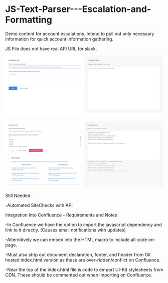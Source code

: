 # JS-Text-Parser---Escalation-and-Formatting
Demo content for account escalations. Intend to pull out only necessary information for quick account information gathering.

JS File does not have real API URL for slack.


![Template Generator](/screenShot.png?raw=true "Template Generator")


![Track The Issues](/screenShot2.png?raw=true "Track The Issues")


Still Needed:

-Automated SiteChecks with API




Integration Into Confluence - Requirements and Notes

-In Confluence we have the option to import the javascript dependency and link to it directly. (Causes email notifications with updates)

-Alternitively we can embed <script type='text/javascript'> </script> into the HTML macro to include all code on-page.

-Must also strip out document declaration, footer, and header from Git hosted index.html version as these are over-ridden/conflict on Confluence.

-Near the top of the index.html file is code to emport UI-Kit stylesheets from CDN. These should be commented out when importing on Confluence.
